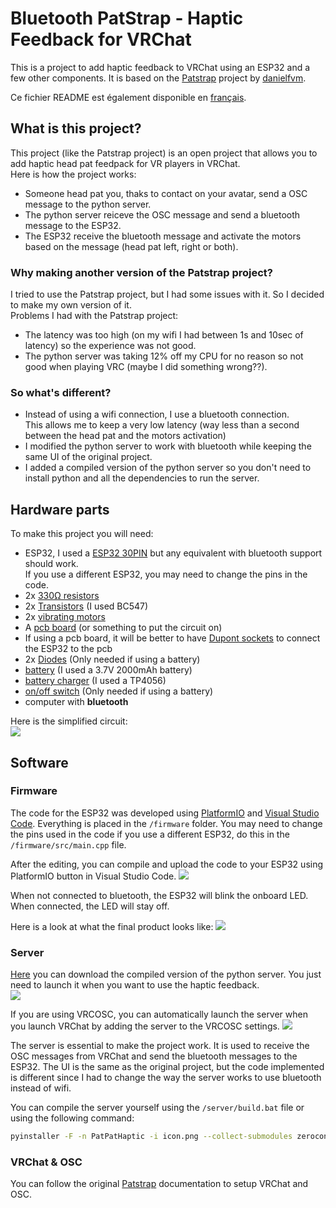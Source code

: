 # Bluetooth PatStrap - Haptic Feedback for VRChat
This is a project to add haptic feedback to VRChat using an ESP32 and a few other components. It is based on the [Patstrap](https://github.com/danielfvm/Patstrap) project by [danielfvm](https://github.com/danielfvm).

Ce fichier README est également disponible en [français](https://github.com/kikookraft/HapticPatPat/blob/main/README_FR.md).

## What is this project?
This project (like the Patstrap project) is an open project that allows you to add haptic head pat feedpack for VR players in VRChat.  
Here is how the project works:
- Someone head pat you, thaks to contact on your avatar, send a OSC message to the python server.
- The python server reiceve the OSC message and send a bluetooth message to the ESP32.
- The ESP32 receive the bluetooth message and activate the motors based on the message (head pat left, right or both).

### Why making another version of the Patstrap project?
I tried to use the Patstrap project, but I had some issues with it. So I decided to make my own version of it.  
Problems I had with the Patstrap project:
- The latency was too high (on my wifi I had between 1s and 10sec of latency) so the experience was not good.
- The python server was taking 12% off my CPU for no reason so not good when playing VRC (maybe I did something wrong??).

### So what's different?
- Instead of using a wifi connection, I use a bluetooth connection.   
This allows me to keep a very low latency
 (way less than a second between the head pat and the motors activation)
- I modified the python server to work with bluetooth while keeping the same UI of the original project.
- I added a compiled version of the python server so you don't need to install python and all the dependencies to run the server.

## Hardware parts
To make this project you will need:
- ESP32, I used a [ESP32 30PIN](https://aliexpress.com/item/1005005970816555.html) but any equivalent with bluetooth support should work.  
If you use a different ESP32, you may need to change the pins in the code.
- 2x [330Ω resistors](https://aliexpress.com/item/1005006362959267.html)
- 2x [Transistors](https://aliexpress.com/item/1005005755402536.html) (I used BC547)
- 2x [vibrating motors](https://aliexpress.com/item/1005001446097852.html)
- A [pcb board](https://aliexpress.com/item/1005006365975004.html) (or something to put the circuit on)
- If using a pcb board, it will be better to have [Dupont sockets](https://amzn.eu/d/i0pZoIV) to connect the ESP32 to the pcb
- 2x [Diodes](https://aliexpress.com/item/1005006054373731.html) (Only needed if using a battery)
- [battery](https://www.amazon.com/dp/B0B7N2T1TD?psc=1&ref=ppx_yo2ov_dt_b_product_details) (I used a 3.7V 2000mAh battery)
- [battery charger](https://aliexpress.com/item/1005006274938832.html) (I used a TP4056)
- [on/off switch](https://aliexpress.com/item/1005003938856402.html) (Only needed if using a battery)
- computer with **bluetooth**   
 
Here is the simplified circuit:  
![](https://raw.githubusercontent.com/kikookraft/HapticPatPat/main/img/circuit.png)

## Software
### Firmware
The code for the ESP32 was developed using [PlatformIO](https://platformio.org/platformio-ide) and [Visual Studio Code](https://code.visualstudio.com/).
Everything is placed in the `/firmware` folder.
You may need to change the pins used in the code if you use a different ESP32, do this in the `/firmware/src/main.cpp` file.

After the editing, you can compile and upload the code to your ESP32 using PlatformIO button in Visual Studio Code.
![](https://raw.githubusercontent.com/kikookraft/HapticPatPat/main/img/vsc.png)

When not connected to bluetooth, the ESP32 will blink the onboard LED. When connected, the LED will stay off.

Here is a look at what the final product looks like:
![](https://raw.githubusercontent.com/kikookraft/HapticPatPat/main/img/geek_sandwich.jpg)

### Server
[Here](https://github.com/kikookraft/HapticPatPat/releases) you can download the compiled version of the python server.
You just need to launch it when you want to use the haptic feedback.  
![](https://raw.githubusercontent.com/kikookraft/HapticPatPat/main/img/UI.png)

If you are using VRCOSC, you can automatically launch the server when you launch VRChat by adding the server to the VRCOSC settings. 
![](https://raw.githubusercontent.com/kikookraft/HapticPatPat/main/img/vrcosc.png)

The server is essential to make the project work. It is used to receive the OSC messages from VRChat and send the bluetooth messages to the ESP32.
The UI is the same as the original project, but the code implemented is different since I had to change the way the server works to use bluetooth instead of wifi.

You can compile the server yourself using the `/server/build.bat` file or using the following command:
``` bash
pyinstaller -F -n PatPatHaptic -i icon.png --collect-submodules zeroconf --noconsole .\server\main.py
```
### VRChat & OSC
You can follow the original [Patstrap](https://github.com/danielfvm/Patstrap?tab=readme-ov-file#vrchat) documentation to setup VRChat and OSC.
